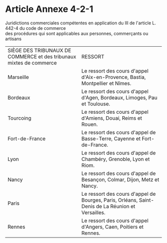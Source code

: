 # Article Annexe 4-2-1

Juridictions commerciales compétentes en application du III de l'article L. 442-4 du code de commerce\
des procédures qui sont applicables aux personnes, commerçants ou artisans

|  |  |
| --- | --- |
| SIÈGE DES TRIBUNAUX DE COMMERCE et des tribunaux mixtes de commerce  | RESSORT  |
| Marseille  | Le ressort des cours d'appel d'Aix-en-Provence, Bastia, Montpellier et Nîmes.  |
| Bordeaux  | Le ressort des cours d'appel d'Agen, Bordeaux, Limoges, Pau et Toulouse.  |
| Tourcoing  | Le ressort des cours d'appel d'Amiens, Douai, Reims et Rouen.  |
| Fort-de-France  | Le ressort des cours d'appel de Basse-Terre, Cayenne et Fort-de-France.  |
| Lyon  | Le ressort des cours d'appel de Chambéry, Grenoble, Lyon et Riom.  |
| Nancy  | Le ressort des cours d'appel de Besançon, Colmar, Dijon, Metz et Nancy.  |
| Paris  | Le ressort des cours d'appel de Bourges, Paris, Orléans, Saint-Denis de La Réunion et Versailles.  |
| Rennes  | Le ressort des cours d'appel d'Angers, Caen, Poitiers et Rennes. |
